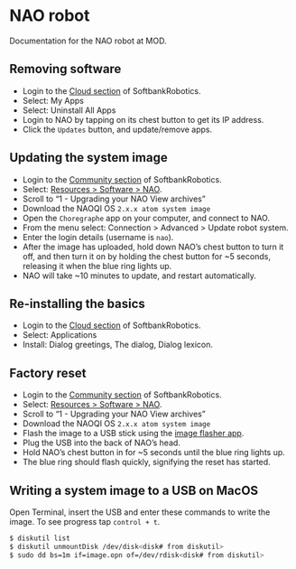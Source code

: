 # NAO robot

Documentation for the NAO robot at MOD.

## Removing software

* Login to the [Cloud section](https://cloud.aldebaran-robotics.com/application/) of SoftbankRobotics.
* Select: My Apps
* Select: Uninstall All Apps
* Login to NAO by tapping on its chest button to get its IP address.
* Click the `Updates` button, and update/remove apps.

## Updating the system image

* Login to the [Community section](https://community.ald.softbankrobotics.com) of SoftbankRobotics.
* Select: [Resources > Software > NAO](https://community.ald.softbankrobotics.com/en/resources/software/language/en-gb/robot/nao-2).
* Scroll to “1 - Upgrading your NAO View archives”
* Download the NAOQI OS `2.x.x atom system image`
* Open the `Choregraphe` app on your computer, and connect to NAO.
* From the menu select: Connection > Advanced > Update robot system.
* Enter the login details (username is `nao`).
* After the image has uploaded, hold down NAO’s chest button to turn it off, and then turn it on by holding the chest button for ~5 seconds, releasing it when the blue ring lights up.
* NAO will take ~10 minutes to update, and restart automatically.

## Re-installing the basics

* Login to the [Cloud section](https://cloud.aldebaran-robotics.com/application/) of SoftbankRobotics.
* Select: Applications
* Install: Dialog greetings, The dialog, Dialog lexicon.

## Factory reset

* Login to the [Community section](https://community.ald.softbankrobotics.com) of SoftbankRobotics.
* Select: [Resources > Software > NAO](https://community.ald.softbankrobotics.com/en/resources/software/language/en-gb/robot/nao-2).
* Scroll to “1 - Upgrading your NAO View archives”
* Download the NAOQI OS `2.x.x atom system image`
* Flash the image to a USB stick using the [image flasher app](https://community.ald.softbankrobotics.com/en/resources/software/8-troubleshooting).
* Plug the USB into the back of NAO’s head.
* Hold NAO’s chest button in for ~5 seconds until the blue ring lights up.
* The blue ring should flash quickly, signifying the reset has started.

## Writing a system image to a USB on MacOS

Open Terminal, insert the USB and enter these commands to write the image. To see progress tap `control + t`.

```Bash
$ diskutil list
$ diskutil unmountDisk /dev/disk<disk# from diskutil>
$ sudo dd bs=1m if=image.opn of=/dev/rdisk<disk# from diskutil>
```
